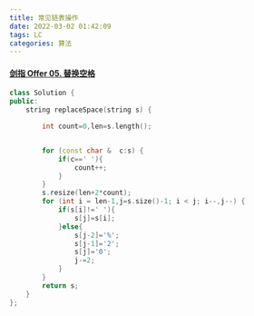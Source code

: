 ```yaml
---
title: 常见链表操作
date: 2022-03-02 01:42:09
tags: LC
categories: 算法
---
```


#### [剑指 Offer 05. 替换空格](https://leetcode-cn.com/problems/ti-huan-kong-ge-lcof/)

```cpp
class Solution {
public:
    string replaceSpace(string s) {

        int count=0,len=s.length();


        for (const char &  c:s) {
            if(c==' '){
                count++;
            }
        }
        s.resize(len+2*count);
        for (int i = len-1,j=s.size()-1; i < j; i--,j--) {
            if(s[i]!=' '){
                s[j]=s[i];
            }else{
                s[j-2]='%';
                s[j-1]='2';
                s[j]='0';
                j-=2;
            }  
        }
        return s;
    }
};
```













